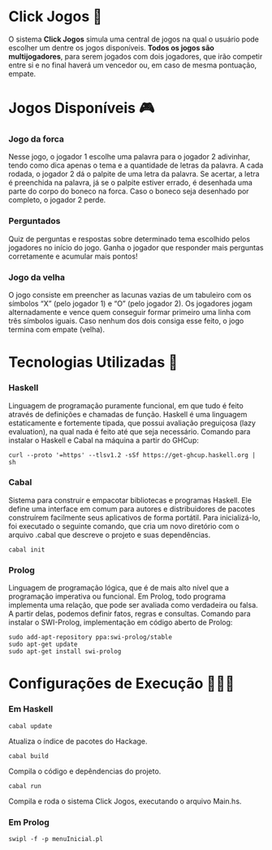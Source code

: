# Click Jogos 🎲
O sistema **Click Jogos** simula uma central de jogos na qual o usuário pode escolher um dentre os jogos disponíveis. **Todos os jogos são multijogadores**, para serem jogados com dois jogadores, que irão competir entre si e no final haverá um vencedor ou, em caso de mesma pontuação, empate.

# Jogos Disponíveis 🎮

### Jogo da forca
Nesse jogo, o jogador 1 escolhe uma palavra para o jogador 2 adivinhar, tendo como dica apenas o tema e a quantidade de letras da palavra. A cada rodada, o jogador 2 dá o palpite de uma letra da palavra. Se acertar, a letra é preenchida na palavra, já se o palpite estiver errado, é desenhada uma parte do corpo do boneco na forca. Caso o boneco seja desenhado por completo, o jogador 2 perde.

### Perguntados
Quiz de perguntas e respostas sobre determinado tema escolhido pelos jogadores no início do jogo. Ganha o jogador que responder mais perguntas corretamente e acumular mais pontos!

### Jogo da velha
O jogo consiste em preencher as lacunas vazias de um tabuleiro com os símbolos “X” (pelo jogador 1) e “O” (pelo jogador 2). Os jogadores jogam alternadamente e vence quem conseguir formar primeiro uma linha com três símbolos iguais. Caso nenhum dos dois consiga esse feito, o jogo termina com empate (velha).

# Tecnologias Utilizadas 🤖

### Haskell
Linguagem de programação puramente funcional, em que tudo é feito através de definições e chamadas de função. Haskell é uma linguagem estaticamente e fortemente tipada, que possui avaliação preguiçosa (lazy evaluation), na qual nada é feito até que seja necessário. Comando para instalar o Haskell e Cabal na máquina a partir do GHCup:
```
curl --proto '=https' --tlsv1.2 -sSf https://get-ghcup.haskell.org | sh
```

### Cabal
Sistema para construir e empacotar bibliotecas e programas Haskell. Ele define uma interface em comum para autores e distribuidores de pacotes construírem facilmente seus aplicativos de forma portátil. Para inicializá-lo, foi executado o seguinte comando, que cria um novo diretório com o arquivo .cabal que descreve o projeto e suas dependências.
```
cabal init
```

### Prolog
Linguagem de programação lógica, que é de mais alto nível que a programação imperativa ou funcional. Em Prolog, todo programa implementa uma relação, que pode ser avaliada como verdadeira ou falsa. A partir delas, podemos definir fatos, regras e consultas. Comando para instalar o SWI-Prolog, implementação em código aberto de Prolog:
```
sudo add-apt-repository ppa:swi-prolog/stable
sudo apt-get update
sudo apt-get install swi-prolog
```

# Configurações de Execução 👩🏿‍💻

### Em Haskell
```
cabal update
```
Atualiza o índice de pacotes do Hackage.

```
cabal build
```
Compila o código e depêndencias do projeto.

```
cabal run
```
Compila e roda o sistema Click Jogos, executando o arquivo Main.hs.

### Em Prolog
```
swipl -f -p menuInicial.pl
```
